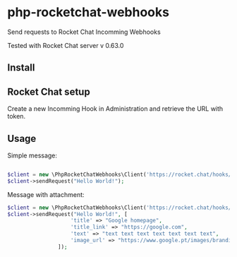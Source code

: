 # php-rocketchat-webhooks
Send requests to Rocket Chat Incomming Webhooks

Tested with Rocket Chat server  v 0.63.0

## Install


## Rocket Chat setup

Create a new Incomming Hook in Administration and retrieve the URL with token.


## Usage

Simple message: 
```php

$client = new \PhpRocketChatWebhooks\Client('https://rocket.chat/hooks/TOKEN', "Optional-Username");
$client->sendRequest("Hello World!");
```

Message with attachment:
```php
$client = new \PhpRocketChatWebhooks\Client('https://rocket.chat/hooks/TOKEN', "Optional-Username");
$client->sendRequest("Hello World!", [
                    'title' => "Google homepage",
                    'title_link' => "https://google.com",
                    'text' => "text text text text text text text",
                    'image_url' => "https://www.google.pt/images/branding/googlelogo/1x/googlelogo_color_272x92dp.png",
                ]);
```
